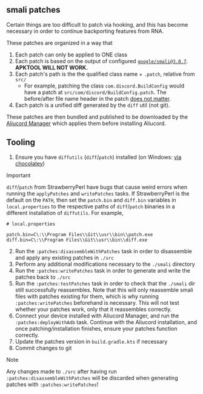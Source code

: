 ## smali patches

Certain things are too difficult to patch via hooking, and this has become necessary in order to continue backporting features from RNA.

These patches are organized in a way that

1. Each patch can only be applied to ONE class
2. Each patch is based on the output of configured [`google/smali@3.0.7`](https://github.com/google/smali). **APKTOOL WILL NOT WORK.**
3. Each patch's path is the the qualified class name + `.patch`, relative from `src/`
    - For example, patching the class `com.discord.BuildConfig` would have a patch at `src/com/discord/BuildConfig.patch`. The before/after file name
      header in the patch <ins>does not matter</ins>.
4. Each patch is a unified diff generated by the `diff` util (not git).

These patches are then bundled and published to be downloaded by the [Aliucord Manager](https://github.com/Aliucord/Manager) which applies them before
installing Aliucord.

## Tooling

1. Ensure you have `diffutils` (`diff`/`patch`) installed (on Windows: [via chocolatey](https://community.chocolatey.org/packages/diffutils))

> [!IMPORTANT]
> `diff`/`patch` from StrawberryPerl have bugs that cause weird errors when running the `applyPatches` and `writePatches` tasks.
> If StrawberryPerl is the default on the `PATH`, then set the `patch.bin` and `diff.bin` variables in `local.properties` to the respective
> paths of `diff`/`patch` binaries in a different installation of `diffutils`. For example,
> ```properties
> # local.properties
>
> patch.bin=C\:\\Program Files\\Git\\usr\\bin\\patch.exe
> diff.bin=C\:\\Program Files\\Git\\usr\\bin\\diff.exe
> ```

2. Run the `:patches:disassembleWithPatches` task in order to disassemble and apply any existing patches in `./src`
3. Perform any additional modifications necessary to the `./smali` directory
4. Run the `:patches:writePatches` task in order to generate and write the patches back to `./src`
5. Run the `:patches:testPatches` task in order to check that the `./smali` dir still successfully reassembles.
   Note that this will only reassemble smali files with patches existing for them,
   which is why running `:patches:writePatches` beforehand is necessary. This will not test whether your patches
   work, only that it reassembles correctly.
6. Connect your device installed with Aliucord Manager, and run the `:patches:deployWithAdb` task. Continue with the
   Aliucord installation, and once patching/installation finishes, ensure your patches function correctly.
7. Update the patches version in `build.gradle.kts` if necessary
8. Commit changes to git

> [!NOTE]
> Any changes made to `./src` after having run `:patches:disassembleWithPatches` will be discarded
> when generating patches with `:patches:writePatches`!
